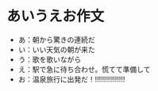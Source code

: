 # あいうえお作文
- あ：朝から驚きの連続だ
- い：いい天気の朝が来た 
- う：歌を歌いながら
- え：駅で急に待ち合わせ。慌てて準備して
- お：温泉旅行に出発だ！!!!!!!!!!!!!!!!
